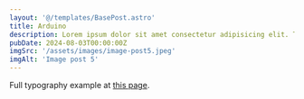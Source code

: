 ```yaml
---
layout: '@/templates/BasePost.astro'
title: Arduino
description: Lorem ipsum dolor sit amet consectetur adipisicing elit. Tenetur vero esse non molestias eos excepturi.
pubDate: 2024-08-03T00:00:00Z
imgSrc: '/assets/images/image-post5.jpeg'
imgAlt: 'Image post 5'
---
```


Full typography example at [this page](../sixth-post/).
